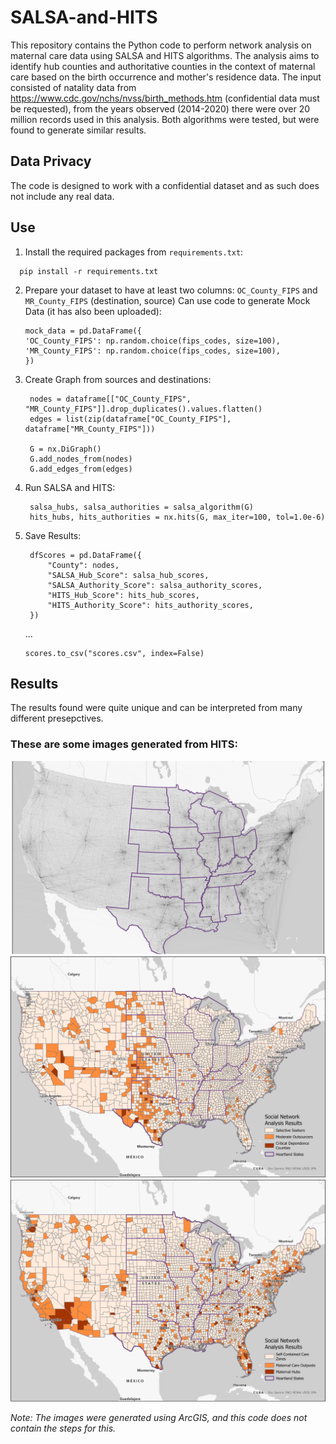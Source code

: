 # SALSA-and-HITS

This repository contains the Python code to perform network analysis on maternal care data using SALSA and HITS algorithms. The analysis aims to identify hub counties and authoritative counties in the context of maternal care based on the birth occurrence and mother's residence data. The input consisted of natality data from https://www.cdc.gov/nchs/nvss/birth_methods.htm (confidential data must be requested), from the years observed (2014-2020) there were over 20 million records used in this analysis. Both algorithms were tested, but were found to generate similar results. 
  
## Data Privacy

The code is designed to work with a confidential dataset and as such does not include any real data.

## Use

1. Install the required packages from `requirements.txt`:
  ```
    pip install -r requirements.txt
  ```

2. Prepare your dataset to have at least two columns: `OC_County_FIPS` and `MR_County_FIPS` (destination, source) Can use code to generate Mock Data (it has also been uploaded):
   ```
   mock_data = pd.DataFrame({
   'OC_County_FIPS': np.random.choice(fips_codes, size=100),
   'MR_County_FIPS': np.random.choice(fips_codes, size=100),
   })
   ```

4. Create Graph from sources and destinations:
   ```
    nodes = dataframe[["OC_County_FIPS", "MR_County_FIPS"]].drop_duplicates().values.flatten()
    edges = list(zip(dataframe["OC_County_FIPS"], dataframe["MR_County_FIPS"]))

    G = nx.DiGraph()
    G.add_nodes_from(nodes)
    G.add_edges_from(edges)

   ```
5. Run SALSA and HITS:
   ```
    salsa_hubs, salsa_authorities = salsa_algorithm(G)
    hits_hubs, hits_authorities = nx.hits(G, max_iter=100, tol=1.0e-6)
   ```
6. Save Results:
   ```
    dfScores = pd.DataFrame({
        "County": nodes,
        "SALSA_Hub_Score": salsa_hub_scores,
        "SALSA_Authority_Score": salsa_authority_scores,
        "HITS_Hub_Score": hits_hub_scores,
        "HITS_Authority_Score": hits_authority_scores,
    })
   ```
   ...
   ```
   scores.to_csv("scores.csv", index=False)
   ```

## Results

The results found were quite unique and can be interpreted from many different presepctives.

### These are some images generated from HITS:

![HITS](/HITSOutput.jpg)  
![Exporters](/Exporters.jpg)  
![Importers](/Importers.jpg)  


_Note: The images were generated using ArcGIS, and this code does not contain the steps for this._


